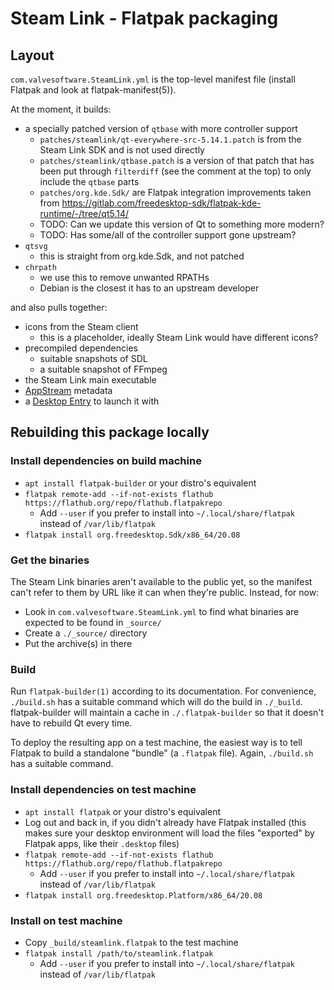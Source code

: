Steam Link - Flatpak packaging
==============================

Layout
------

`com.valvesoftware.SteamLink.yml` is the top-level manifest file
(install Flatpak and look at flatpak-manifest(5)).

At the moment, it builds:

* a specially patched version of `qtbase` with more controller support
    * `patches/steamlink/qt-everywhere-src-5.14.1.patch` is from the
        Steam Link SDK and is not used directly
    * `patches/steamlink/qtbase.patch` is a version of that patch that
        has been put through `filterdiff` (see the comment at the top)
        to only include the `qtbase` parts
    * `patches/org.kde.Sdk/` are Flatpak integration improvements taken from
        https://gitlab.com/freedesktop-sdk/flatpak-kde-runtime/-/tree/qt5.14/
    * TODO: Can we update this version of Qt to something more modern?
    * TODO: Has some/all of the controller support gone upstream?
* `qtsvg`
    * this is straight from org.kde.Sdk, and not patched
* `chrpath`
    * we use this to remove unwanted RPATHs
    * Debian is the closest it has to an upstream developer

and also pulls together:

* icons from the Steam client
    * this is a placeholder, ideally Steam Link would have different icons?
* precompiled dependencies
    * suitable snapshots of SDL
    * a suitable snapshot of FFmpeg
* the Steam Link main executable
* [AppStream](https://www.freedesktop.org/software/appstream/docs/) metadata
* a [Desktop Entry](https://specifications.freedesktop.org/desktop-entry-spec/latest/)
    to launch it with

Rebuilding this package locally
-------------------------------

### Install dependencies on build machine

* `apt install flatpak-builder` or your distro's equivalent
* `flatpak remote-add --if-not-exists flathub https://flathub.org/repo/flathub.flatpakrepo`
    * Add `--user` if you prefer to install into
        `~/.local/share/flatpak` instead of `/var/lib/flatpak`
* `flatpak install org.freedesktop.Sdk/x86_64/20.08`

### Get the binaries

The Steam Link binaries aren't available to the public yet, so the
manifest can't refer to them by URL like it can when they're public.
Instead, for now:

* Look in `com.valvesoftware.SteamLink.yml` to find what binaries are
    expected to be found in `_source/`
* Create a `./_source/` directory
* Put the archive(s) in there

### Build

Run `flatpak-builder(1)` according to its documentation. For convenience,
`./build.sh` has a suitable command which will do the build in `./_build`.
flatpak-builder will maintain a cache in `./.flatpak-builder` so that it
doesn't have to rebuild Qt every time.

To deploy the resulting app on a test machine, the easiest way is to
tell Flatpak to build a standalone "bundle" (a `.flatpak` file).
Again, `./build.sh` has a suitable command.

### Install dependencies on test machine

* `apt install flatpak` or your distro's equivalent
* Log out and back in, if you didn't already have Flatpak installed
    (this makes sure your desktop environment will load the files
    "exported" by Flatpak apps, like their `.desktop` files)
* `flatpak remote-add --if-not-exists flathub https://flathub.org/repo/flathub.flatpakrepo`
    * Add `--user` if you prefer to install into
        `~/.local/share/flatpak` instead of `/var/lib/flatpak`
* `flatpak install org.freedesktop.Platform/x86_64/20.08`

### Install on test machine

* Copy `_build/steamlink.flatpak` to the test machine
* `flatpak install /path/to/steamlink.flatpak`
    * Add `--user` if you prefer to install into
        `~/.local/share/flatpak` instead of `/var/lib/flatpak`

